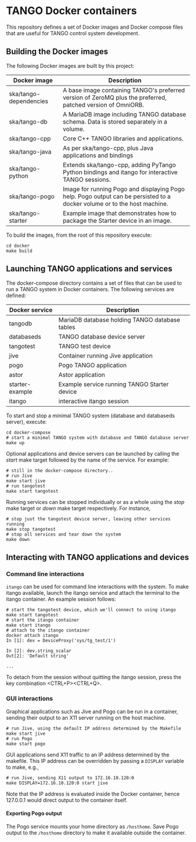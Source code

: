 # TANGO Docker containers

This repository defines a set of Docker images and Docker compose files that 
are useful for TANGO control system development. 

## Building the Docker images
The following Docker images are built by this project:

Docker image           | Description
-----------------------|------------
ska/tango-dependencies | A base image containing TANGO's preferred version of ZeroMQ plus the preferred, patched version of OmniORB.
ska/tango-db           | A MariaDB image including TANGO database schema. Data is stored separately in a volume. 
ska/tango-cpp          | Core C++ TANGO libraries and applications.
ska/tango-java         | As per ska/tango-cpp, plus Java applications and bindings    
ska/tango-python       | Extends ska/tango-cpp, adding PyTango Python bindings and itango for interactive TANGO sessions.
ska/tango-pogo         | Image for running Pogo and displaying Pogo help. Pogo output can be persisted to a docker volume or to the host machine.
ska/tango-starter      | Example image that demonstrates how to package the Starter device in an image.

To build the images, from the root of this repository execute:

    cd docker
    make build
    
## Launching TANGO applications and services
The docker-compose directory contains a set of files that can be used to run a
TANGO system in Docker containers. The following services are defined:

Docker service  | Description
----------------|------------
tangodb         | MariaDB database holding TANGO database tables
databaseds      | TANGO database device server
tangotest       | TANGO test device
jive            | Container running Jive application
pogo            | Pogo TANGO application
astor           | Astor application
starter-example | Example service running TANGO Starter device
itango          | interactive itango session

To start and stop a minimal TANGO system (database and databaseds server),
execute:

    cd docker-compose
    # start a minimal TANGO system with database and TANGO database server
    make up 

Optional applications and device servers can be launched by calling the 
_start_ make target followed by the name of the service. For example:

    # still in the docker-compose directory..
    # run Jive
    make start jive
    # run tangotest
    make start tangotest
    
Running services can be stopped individually or as a whole using the _stop_
make target or _down_ make target respectively. For instance,

    # stop just the tangotest device server, leaving other services running
    make stop tangotest
    # stop all services and tear down the system
    make down

## Interacting with TANGO applications and devices

### Command line interactions
``itango`` can be used for command line interactions with the system. To make
itango available, launch the itango service and attach the terminal to the 
itango container. An example session follows:

    # start the tangotest device, which we'll connect to using itango
    make start tangotest 
    # start the itango container
    make start itango    
    # attach to the itango container
    docker attach itango
    In [1]: dev = DeviceProxy('sys/tg_test/1')

    In [2]: dev.string_scalar
    Out[2]: 'Default string'

    ...
    
To detach from the session without quitting the itango session, press the key
combination <CTRL+P><CTRL+Q>.   
    
### GUI interactions    
Graphical applications such as Jive and Pogo can be run in a container, 
sending their output to an X11 server running on the host machine. 

    # run Jive, using the default IP address determined by the Makefile
    make start jive
    # run Pogo
    make start pogo
    
GUI applications send X11 traffic to an IP address determined by the makefile. 
This IP address can be overridden by passing a ``DISPLAY`` variable to make, 
e.g.,

    # run Jive, sending X11 output to 172.16.10.120:0
    make DISPLAY=172.16.10.120:0 start jive

Note that the IP address is evaluated inside the Docker container, hence
127.0.0.1 would direct output to the container itself.  

#### Exporting Pogo output
The Pogo service mounts your home directory as ``/hosthome``. Save Pogo 
output to the ``/hosthome`` directory to make it available outside the 
container. 